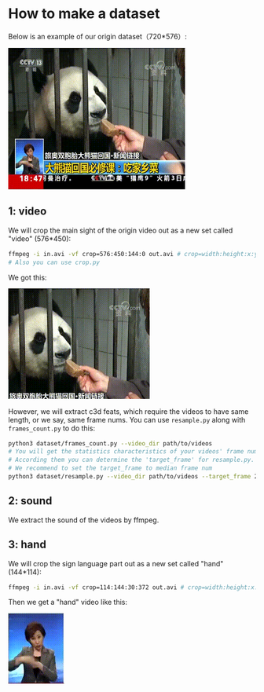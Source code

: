 # How to make a dataset

Below is an example of our origin dataset（720*576）:

![](../assets/G_00045.gif)

## 1: video

We will crop the main sight of the origin video out as a new set called "video" (576*450):

```bash
ffmpeg -i in.avi -vf crop=576:450:144:0 out.avi # crop=width:height:x:y
# Also you can use crop.py
```

We got this:

![](../assets/G_video_00045.gif)

However, we will extract c3d feats, which require the videos to have same length,
 or we say, same frame nums. You can use `resample.py` along with `frames_count.py` to do this:

```bash
python3 dataset/frames_count.py --video_dir path/to/videos
# You will get the statistics characteristics of your videos' frame number.
# According them you can determine the 'target_frame' for resample.py.
# We recommend to set the target_frame to median frame num
python3 dataset/resample.py --video_dir path/to/videos --target_frame 224
```

## 2: sound

We extract the sound of the videos by ffmpeg.

## 3: hand
We will crop the sign language part out as a new set called "hand" (144*114): 

```bash
ffmpeg -i in.avi -vf crop=114:144:30:372 out.avi # crop=width:height:x:y
```

Then we get a "hand" video like this:

![](../assets/G_hand_00045.gif)